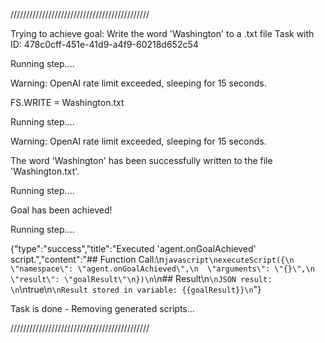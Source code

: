 
////////////////////////////////////////////

Trying to achieve goal: Write the word 'Washington' to a .txt file
Task with ID: 478c0cff-451e-41d9-a4f9-60218d652c54

Running step....

Warning: OpenAI rate limit exceeded, sleeping for 15 seconds.
  


FS.WRITE = Washington.txt
  


Running step....

Warning: OpenAI rate limit exceeded, sleeping for 15 seconds.
  


The word 'Washington' has been successfully written to the file 'Washington.txt'.
  


Running step....

Goal has been achieved!
  


Running step....

{"type":"success","title":"Executed 'agent.onGoalAchieved' script.","content":"## Function Call:\n```javascript\nexecuteScript({\n  \"namespace\": \"agent.onGoalAchieved\",\n  \"arguments\": \"{}\",\n  \"result\": \"goalResult\"\n})\n```\n## Result\n```\nJSON result: \n```\ntrue\n```\nResult stored in variable: {{goalResult}}\n```"}

Task is done - Removing generated scripts...

////////////////////////////////////////////


